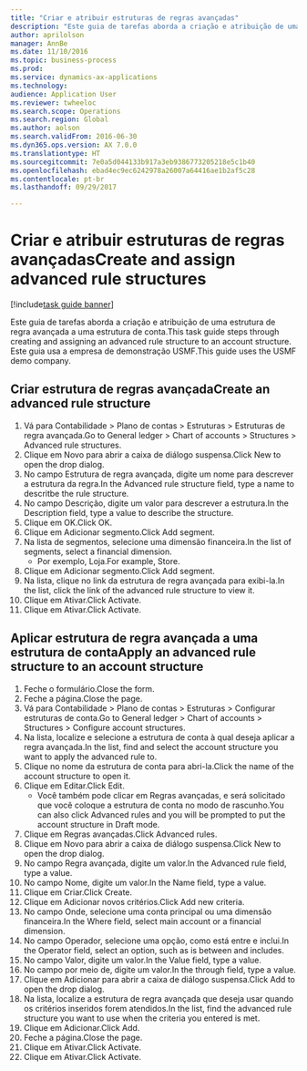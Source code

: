 ```yaml
--- 
title: "Criar e atribuir estruturas de regras avançadas"
description: "Este guia de tarefas aborda a criação e atribuição de uma estrutura de regra avançada a uma estrutura de conta."
author: aprilolson
manager: AnnBe
ms.date: 11/10/2016
ms.topic: business-process
ms.prod: 
ms.service: dynamics-ax-applications
ms.technology: 
audience: Application User
ms.reviewer: twheeloc
ms.search.scope: Operations
ms.search.region: Global
ms.author: aolson
ms.search.validFrom: 2016-06-30
ms.dyn365.ops.version: AX 7.0.0
ms.translationtype: HT
ms.sourcegitcommit: 7e0a5d044133b917a3eb9386773205218e5c1b40
ms.openlocfilehash: ebad4ec9ec6242978a26007a64416ae1b2af5c28
ms.contentlocale: pt-br
ms.lasthandoff: 09/29/2017

---
```

# <a name="create-and-assign-advanced-rule-structures"></a><span data-ttu-id="19b22-103">Criar e atribuir estruturas de regras avançadas</span><span class="sxs-lookup"><span data-stu-id="19b22-103">Create and assign advanced rule structures</span></span>

[!include[task guide banner](../../includes/task-guide-banner.md)]

<span data-ttu-id="19b22-104">Este guia de tarefas aborda a criação e atribuição de uma estrutura de regra avançada a uma estrutura de conta.</span><span class="sxs-lookup"><span data-stu-id="19b22-104">This task guide steps through creating and assigning an advanced rule structure to an account structure.</span></span> <span data-ttu-id="19b22-105">Este guia usa a empresa de demonstração USMF.</span><span class="sxs-lookup"><span data-stu-id="19b22-105">This guide uses the USMF demo company.</span></span>


## <a name="create-an-advanced-rule-structure"></a><span data-ttu-id="19b22-106">Criar estrutura de regras avançada</span><span class="sxs-lookup"><span data-stu-id="19b22-106">Create an advanced rule structure</span></span>
1. <span data-ttu-id="19b22-107">Vá para Contabilidade > Plano de contas > Estruturas > Estruturas de regra avançada.</span><span class="sxs-lookup"><span data-stu-id="19b22-107">Go to General ledger > Chart of accounts > Structures > Advanced rule structures.</span></span>
2. <span data-ttu-id="19b22-108">Clique em Novo para abrir a caixa de diálogo suspensa.</span><span class="sxs-lookup"><span data-stu-id="19b22-108">Click New to open the drop dialog.</span></span>
3. <span data-ttu-id="19b22-109">No campo Estrutura de regra avançada, digite um nome para descrever a estrutura da regra.</span><span class="sxs-lookup"><span data-stu-id="19b22-109">In the Advanced rule structure field, type a name to descritbe the rule structure.</span></span>
4. <span data-ttu-id="19b22-110">No campo Descrição, digite um valor para descrever a estrutura.</span><span class="sxs-lookup"><span data-stu-id="19b22-110">In the Description field, type a value to describe the structure.</span></span>
5. <span data-ttu-id="19b22-111">Clique em OK.</span><span class="sxs-lookup"><span data-stu-id="19b22-111">Click OK.</span></span>
6. <span data-ttu-id="19b22-112">Clique em Adicionar segmento.</span><span class="sxs-lookup"><span data-stu-id="19b22-112">Click Add segment.</span></span>
7. <span data-ttu-id="19b22-113">Na lista de segmentos, selecione uma dimensão financeira.</span><span class="sxs-lookup"><span data-stu-id="19b22-113">In the list of segments, select a financial dimension.</span></span>
    * <span data-ttu-id="19b22-114">Por exemplo, Loja.</span><span class="sxs-lookup"><span data-stu-id="19b22-114">For example, Store.</span></span>  
8. <span data-ttu-id="19b22-115">Clique em Adicionar segmento.</span><span class="sxs-lookup"><span data-stu-id="19b22-115">Click Add segment.</span></span>
9. <span data-ttu-id="19b22-116">Na lista, clique no link da estrutura de regra avançada para exibi-la.</span><span class="sxs-lookup"><span data-stu-id="19b22-116">In the list, click the link of the advanced rule structure to view it.</span></span>
10. <span data-ttu-id="19b22-117">Clique em Ativar.</span><span class="sxs-lookup"><span data-stu-id="19b22-117">Click Activate.</span></span>
11. <span data-ttu-id="19b22-118">Clique em Ativar.</span><span class="sxs-lookup"><span data-stu-id="19b22-118">Click Activate.</span></span>

## <a name="apply-an-advanced-rule-structure-to-an-account-structure"></a><span data-ttu-id="19b22-119">Aplicar estrutura de regra avançada a uma estrutura de conta</span><span class="sxs-lookup"><span data-stu-id="19b22-119">Apply an advanced rule structure to an account structure</span></span>
1. <span data-ttu-id="19b22-120">Feche o formulário.</span><span class="sxs-lookup"><span data-stu-id="19b22-120">Close the form.</span></span>
2. <span data-ttu-id="19b22-121">Feche a página.</span><span class="sxs-lookup"><span data-stu-id="19b22-121">Close the page.</span></span>
3. <span data-ttu-id="19b22-122">Vá para Contabilidade > Plano de contas > Estruturas > Configurar estruturas de conta.</span><span class="sxs-lookup"><span data-stu-id="19b22-122">Go to General ledger > Chart of accounts > Structures > Configure account structures.</span></span>
4. <span data-ttu-id="19b22-123">Na lista, localize e selecione a estrutura de conta à qual deseja aplicar a regra avançada.</span><span class="sxs-lookup"><span data-stu-id="19b22-123">In the list, find and select the account structure you want to apply the advanced rule to.</span></span>
5. <span data-ttu-id="19b22-124">Clique no nome da estrutura de conta para abri-la.</span><span class="sxs-lookup"><span data-stu-id="19b22-124">Click the name of the account structure to open it.</span></span>
6. <span data-ttu-id="19b22-125">Clique em Editar.</span><span class="sxs-lookup"><span data-stu-id="19b22-125">Click Edit.</span></span>
    * <span data-ttu-id="19b22-126">Você também pode clicar em Regras avançadas, e será solicitado que você coloque a estrutura de conta no modo de rascunho.</span><span class="sxs-lookup"><span data-stu-id="19b22-126">You can also click Advanced rules and you will be prompted to put the account structure in Draft mode.</span></span>  
7. <span data-ttu-id="19b22-127">Clique em Regras avançadas.</span><span class="sxs-lookup"><span data-stu-id="19b22-127">Click Advanced rules.</span></span>
8. <span data-ttu-id="19b22-128">Clique em Novo para abrir a caixa de diálogo suspensa.</span><span class="sxs-lookup"><span data-stu-id="19b22-128">Click New to open the drop dialog.</span></span>
9. <span data-ttu-id="19b22-129">No campo Regra avançada, digite um valor.</span><span class="sxs-lookup"><span data-stu-id="19b22-129">In the Advanced rule field, type a value.</span></span>
10. <span data-ttu-id="19b22-130">No campo Nome, digite um valor.</span><span class="sxs-lookup"><span data-stu-id="19b22-130">In the Name field, type a value.</span></span>
11. <span data-ttu-id="19b22-131">Clique em Criar.</span><span class="sxs-lookup"><span data-stu-id="19b22-131">Click Create.</span></span>
12. <span data-ttu-id="19b22-132">Clique em Adicionar novos critérios.</span><span class="sxs-lookup"><span data-stu-id="19b22-132">Click Add new criteria.</span></span>
13. <span data-ttu-id="19b22-133">No campo Onde, selecione uma conta principal ou uma dimensão financeira.</span><span class="sxs-lookup"><span data-stu-id="19b22-133">In the Where field, select main account or a financial dimension.</span></span>
14. <span data-ttu-id="19b22-134">No campo Operador, selecione uma opção, como está entre e inclui.</span><span class="sxs-lookup"><span data-stu-id="19b22-134">In the Operator field, select an option, such as is between and includes.</span></span>
15. <span data-ttu-id="19b22-135">No campo Valor, digite um valor.</span><span class="sxs-lookup"><span data-stu-id="19b22-135">In the Value field, type a value.</span></span>
16. <span data-ttu-id="19b22-136">No campo por meio de, digite um valor.</span><span class="sxs-lookup"><span data-stu-id="19b22-136">In the through field, type a value.</span></span>
17. <span data-ttu-id="19b22-137">Clique em Adicionar para abrir a caixa de diálogo suspensa.</span><span class="sxs-lookup"><span data-stu-id="19b22-137">Click Add to open the drop dialog.</span></span>
18. <span data-ttu-id="19b22-138">Na lista, localize a estrutura de regra avançada que deseja usar quando os critérios inseridos forem atendidos.</span><span class="sxs-lookup"><span data-stu-id="19b22-138">In the list, find the advanced rule structure you want to use when the criteria you entered is met.</span></span>
19. <span data-ttu-id="19b22-139">Clique em Adicionar.</span><span class="sxs-lookup"><span data-stu-id="19b22-139">Click Add.</span></span>
20. <span data-ttu-id="19b22-140">Feche a página.</span><span class="sxs-lookup"><span data-stu-id="19b22-140">Close the page.</span></span>
21. <span data-ttu-id="19b22-141">Clique em Ativar.</span><span class="sxs-lookup"><span data-stu-id="19b22-141">Click Activate.</span></span>
22. <span data-ttu-id="19b22-142">Clique em Ativar.</span><span class="sxs-lookup"><span data-stu-id="19b22-142">Click Activate.</span></span>


